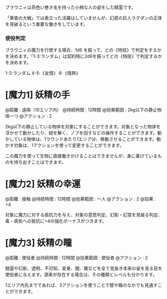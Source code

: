 ブラウニィは茶色い巻き毛を持った小柄な人の姿をした精霊です。

「黄昏の大戦」では表立った活躍はしていませんが、幻惑の巨人ラグダンの正体を見破るという重要な働きをしています。

### 使役判定

ブラウニィの魔力を行使する場合、1d6 を振って、どの《特技》で判定をするかを決めます。「1-3:ランダム」は契約時に2d6を振ってどの《特技》で判定するかを決めます。

1-3:ランダム	4-5:《友情》	6:《情熱》


# [魔力1] 妖精の手

@距離 : 遠隔（10エリア内）	@持続時間 : 12時間	@効果範囲 : 2kg以下の静止物体一つ	@アクション : 2

2kg以下の静止している物体を対象にすることができます。対象となった物体を浮かせて動かしたり、紐を解く、ノブを回すなどの操作することができます。動かしている物体は、1ラウンドあたり1エリア分、移動させることができます。動かす対象は、1アクションを使って変更することができます。

この魔力を使って生物に直接働きかけることはできませんが、身に着けているものを持ち出すことはできます。


# [魔力2] 妖精の幸運

@距離 : 接触	@持続時間 : 12時間	@効果範囲 : 一人	@アクション : 2	@効果 : +4

対象に魔力に対する抵抗力を与え、対象の意思判定、幻影・幻覚を見破る判定、毒・病気への抵抗に+4の強化ボーナスがつきます。


# [魔力3] 妖精の瞳

@距離 : 使役者	@持続時間 : 12時間	@効果範囲 : 使役者	@アクション : 2

精霊や幻影、透明、不可知、変身、闇、霧などを全て見抜き本来の姿を見る目を使役者に与えます。源素が存在する場合は、その種類とレベルも分かります。

1エリア内先までであれば、3アクションを使うことで壁や箱のなかでも見通すことができます。
